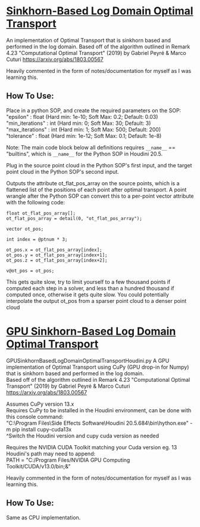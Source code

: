 # **[Sinkhorn-Based Log Domain Optimal Transport](./SinkhornBasedLogDomainOptimalTransportHoudini.py)**
An implementation of Optimal Transport that is sinkhorn based and performed in the log domain.
Based off of the algorithm outlined in Remark 4.23 "Computational Optimal Transport" (2019) by Gabriel Peyré & Marco Cuturi https://arxiv.org/abs/1803.00567

Heavily commented in the form of notes/documentation for myself as I was learning this.

## How To Use:
Place in a python SOP, and create the required parameters on the SOP:  
"epsilon" : float (Hard min: 1e-10; Soft Max: 0.2; Default: 0.03)  
"min_iterations" : int (Hard min: 0; Soft Max: 30; Default: 3)  
"max_iterations" : int (Hard min: 1; Soft Max: 500; Default: 200)  
"tolerance" : float (Hard min: 1e-12; Soft Max: 0.1; Default: 1e-8)

Note: The main code block below all definitions requires `__name__` == "builtins", which is `__name__` for the Python SOP in Houdini 20.5.

Plug in the source point cloud in the Python SOP's first input, and the target point cloud in the Python SOP's second input.

Outputs the attribute ot_flat_pos_array on the source points, which is a flattened list of the positions of each point after optimal transport.
A point wrangle after the Python SOP can convert this to a per-point vector attribute with the following code:

    float ot_flat_pos_array[];
    ot_flat_pos_array = detail(0, "ot_flat_pos_array");

    vector ot_pos;

    int index = @ptnum * 3;

    ot_pos.x = ot_flat_pos_array[index];
    ot_pos.y = ot_flat_pos_array[index+1];
    ot_pos.z = ot_flat_pos_array[index+2];

    v@ot_pos = ot_pos;

This gets quite slow, try to limit yourself to a few thousand points if computed each step in a solver, and less than a hundred thousand if computed once, otherwise it gets quite slow.
You could potentially interpolate the output ot_pos from a sparser point cloud to a denser point cloud


# **[GPU Sinkhorn-Based Log Domain Optimal Transport](./GPUSinkhornBasedLogDomainOptimalTransportHoudini.py)**
GPUSinkhornBasedLogDomainOptimalTransportHoudini.py
A GPU implementation of Optimal Transport using CuPy (GPU drop-in for Numpy) that is sinkhorn based and performed in the log domain.  
Based off of the algorithm outlined in Remark 4.23 "Computational Optimal Transport" (2019) by Gabriel Peyré & Marco Cuturi https://arxiv.org/abs/1803.00567

Assumes CuPy version 13.x  
Requires CuPy to be installed in the Houdini environment, can be done with this console command:  
"C:\Program Files\Side Effects Software\Houdini 20.5.684\bin\hython.exe" -m pip install cupy-cuda13x  
^Switch the Houdini version and cupy cuda version as needed

Requires the NVIDIA CUDA Toolkit matching your Cuda version eg. 13  
Houdini's path may need to append:  
PATH = "C:/Program Files/NVIDIA GPU Computing Toolkit/CUDA/v13.0/bin;&"

Heavily commented in the form of notes/documentation for myself as I was learning this.

## How To Use:
Same as CPU implementation.
